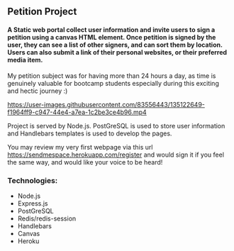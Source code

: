 ## Petition Project

#### A Static web portal collect user information and invite users to sign a petition using a canvas HTML element. Once petition is signed by the user, they can see a list of other signers, and can sort them by location. Users can also submit a link of their personal websites, or their preferred media item. 

My petition subject was for having more than 24 hours a day, as time is genuinely valuable for bootcamp students especially during this exciting and hectic journey :)

https://user-images.githubusercontent.com/83556443/135122649-f1964ff9-c947-44e4-a7ea-1c2be3ce4b96.mp4

Project is served by Node.js. PostGreSQL is used to store user information and Handlebars templates is used to develop the pages.

You may review my very first webpage via this url https://sendmespace.herokuapp.com/register and would sign it if you feel the same way, and would like your voice to be heard!

### Technologies:

* Node.js
* Express.js
* PostGreSQL
* Redis/redis-session
* Handlebars
* Canvas
* Heroku
  
  
